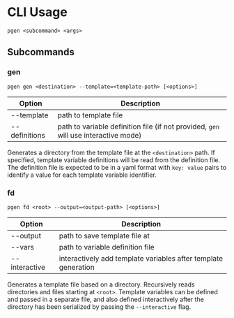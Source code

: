 # CLI Usage

`pgen <subcommand> <args>`

## Subcommands

### gen

`pgen gen <destination> --template=<template-path> [<options>]`

| Option        | Description                                                                         |
| ------------- | ----------------------------------------------------------------------------------- |
| --template    | path to template file                                                               |
| --definitions | path to variable definition file (if not provided, `gen` will use interactive mode) |

Generates a directory from the template file at the `<destination>` path. If specified, template variable definitions will be read from the definition file. The definition file is expected to be in a yaml format with `key: value` pairs to identify a value for each template variable identifier.

### fd

`pgen fd <root> --output=<output-path> [<options>]`

| Option        | Description                                                    |
| ------------- | -------------------------------------------------------------- |
| --output      | path to save template file at                                  |
| --vars        | path to variable definition file                               |
| --interactive | interactively add template variables after template generation |

Generates a template file based on a directory. Recursively reads directories and files starting at `<root>`. Template variables can be defined and passed in a separate file, and also defined interactively after the directory has been serialized by passing the `--interactive` flag.
